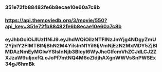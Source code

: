 ### 351e72fb88482fe6b8ecae10e60a7c8b
### https://api.themoviedb.org/3/movie/550?api_key=351e72fb88482fe6b8ecae10e60a7c8b
### eyJhbGciOiJIUzI1NiJ9.eyJhdWQiOiIzNTFlNzJmYjg4NDgyZmU2YjhlY2FlMTBlNjBhN2M4YiIsInN1YiI6IjVmNjEzN2MxMDY5ZjBlMDAzNmEyMGIwYSIsInNjb3BlcyI6WyJhcGlfcmVhZCJdLCJ2ZXJzaW9uIjoxfQ.oJoPf7mtNQ4M6oZldjhAXgnWWVsSnPWSEx34gJ6hmBk